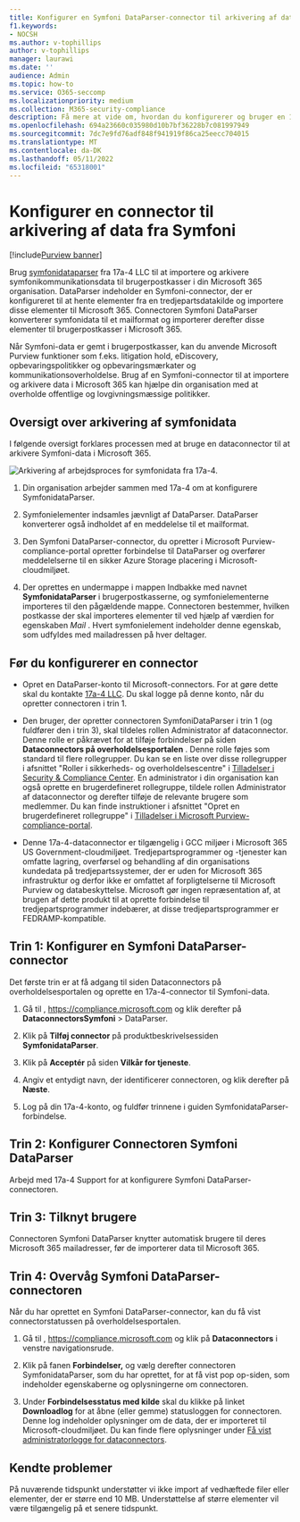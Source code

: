 ```yaml
---
title: Konfigurer en Symfoni DataParser-connector til arkivering af data i Microsoft 365
f1.keywords:
- NOCSH
ms.author: v-tophillips
author: v-tophillips
manager: laurawi
ms.date: ''
audience: Admin
ms.topic: how-to
ms.service: O365-seccomp
ms.localizationpriority: medium
ms.collection: M365-security-compliance
description: Få mere at vide om, hvordan du konfigurerer og bruger en 17a-4 Symfoni DataParser-connector til at importere og arkivere symfonidata i Microsoft 365.
ms.openlocfilehash: 694a23660c035980d10b7bf36228b7c081997949
ms.sourcegitcommit: 7dc7e9fd76adf848f941919f86ca25eecc704015
ms.translationtype: MT
ms.contentlocale: da-DK
ms.lasthandoff: 05/11/2022
ms.locfileid: "65318001"
---
```

# <a name="set-up-a-connector-to-archive-data-from-symphony"></a>Konfigurer en connector til arkivering af data fra Symfoni

[!include[Purview banner](../includes/purview-rebrand-banner.md)]

Brug [symfonidataparser](https://www.17a-4.com/Symphony-dataparser/) fra 17a-4 LLC til at importere og arkivere symfonikommunikationsdata til brugerpostkasser i din Microsoft 365 organisation. DataParser indeholder en Symfoni-connector, der er konfigureret til at hente elementer fra en tredjepartsdatakilde og importere disse elementer til Microsoft 365. Connectoren Symfoni DataParser konverterer symfonidata til et mailformat og importerer derefter disse elementer til brugerpostkasser i Microsoft 365.

Når Symfoni-data er gemt i brugerpostkasser, kan du anvende Microsoft Purview funktioner som f.eks. litigation hold, eDiscovery, opbevaringspolitikker og opbevaringsmærkater og kommunikationsoverholdelse. Brug af en Symfoni-connector til at importere og arkivere data i Microsoft 365 kan hjælpe din organisation med at overholde offentlige og lovgivningsmæssige politikker.

## <a name="overview-of-archiving-symphony-data"></a>Oversigt over arkivering af symfonidata

I følgende oversigt forklares processen med at bruge en dataconnector til at arkivere Symfoni-data i Microsoft 365.

![Arkivering af arbejdsproces for symfonidata fra 17a-4.](../media/SymphonyDataParserConnectorWorkflow.png)

1. Din organisation arbejder sammen med 17a-4 om at konfigurere SymfonidataParser.

2. Symfonielementer indsamles jævnligt af DataParser. DataParser konverterer også indholdet af en meddelelse til et mailformat.

3. Den Symfoni DataParser-connector, du opretter i Microsoft Purview-compliance-portal opretter forbindelse til DataParser og overfører meddelelserne til en sikker Azure Storage placering i Microsoft-cloudmiljøet.

4. Der oprettes en undermappe i mappen Indbakke med navnet **SymfonidataParser** i brugerpostkasserne, og symfonielementerne importeres til den pågældende mappe. Connectoren bestemmer, hvilken postkasse der skal importeres elementer til ved hjælp af værdien for egenskaben *Mail* . Hvert symfonielement indeholder denne egenskab, som udfyldes med mailadressen på hver deltager.

## <a name="before-you-set-up-a-connector"></a>Før du konfigurerer en connector

- Opret en DataParser-konto til Microsoft-connectors. For at gøre dette skal du kontakte [17a-4 LLC](https://www.17a-4.com/contact/). Du skal logge på denne konto, når du opretter connectoren i trin 1.

- Den bruger, der opretter connectoren SymfoniDataParser i trin 1 (og fuldfører den i trin 3), skal tildeles rollen Administrator af dataconnector. Denne rolle er påkrævet for at tilføje forbindelser på siden **Dataconnectors på overholdelsesportalen** . Denne rolle føjes som standard til flere rollegrupper. Du kan se en liste over disse rollegrupper i afsnittet "Roller i sikkerheds- og overholdelsescentre" i [Tilladelser i Security & Compliance Center](../security/office-365-security/permissions-in-the-security-and-compliance-center.md#roles-in-the-security--compliance-center). En administrator i din organisation kan også oprette en brugerdefineret rollegruppe, tildele rollen Administrator af dataconnector og derefter tilføje de relevante brugere som medlemmer. Du kan finde instruktioner i afsnittet "Opret en brugerdefineret rollegruppe" i [Tilladelser i Microsoft Purview-compliance-portal](microsoft-365-compliance-center-permissions.md#create-a-custom-role-group).

- Denne 17a-4-dataconnector er tilgængelig i GCC miljøer i Microsoft 365 US Government-cloudmiljøet. Tredjepartsprogrammer og -tjenester kan omfatte lagring, overførsel og behandling af din organisations kundedata på tredjepartssystemer, der er uden for Microsoft 365 infrastruktur og derfor ikke er omfattet af forpligtelserne til Microsoft Purview og databeskyttelse. Microsoft gør ingen repræsentation af, at brugen af dette produkt til at oprette forbindelse til tredjepartsprogrammer indebærer, at disse tredjepartsprogrammer er FEDRAMP-kompatible.

## <a name="step-1-set-up-a-symphony-dataparser-connector"></a>Trin 1: Konfigurer en Symfoni DataParser-connector

Det første trin er at få adgang til siden Dataconnectors på overholdelsesportalen og oprette en 17a-4-connector til Symfoni-data.

1. Gå til , <https://compliance.microsoft.com> og klik derefter på **DataconnectorsSymfoni** >  DataParser.

2. Klik på **Tilføj connector** på produktbeskrivelsessiden **SymfonidataParser**.

3. Klik på **Acceptér** på siden **Vilkår for tjeneste**.

4. Angiv et entydigt navn, der identificerer connectoren, og klik derefter på **Næste**.

5. Log på din 17a-4-konto, og fuldfør trinnene i guiden SymfonidataParser-forbindelse.

## <a name="step-2-configure-the-symphony-dataparser-connector"></a>Trin 2: Konfigurer Connectoren Symfoni DataParser

Arbejd med 17a-4 Support for at konfigurere Symfoni DataParser-connectoren.

## <a name="step-3-map-users"></a>Trin 3: Tilknyt brugere

Connectoren Symfoni DataParser knytter automatisk brugere til deres Microsoft 365 mailadresser, før de importerer data til Microsoft 365.

## <a name="step-4-monitor-the-symphony-dataparser-connector"></a>Trin 4: Overvåg Symfoni DataParser-connectoren

Når du har oprettet en Symfoni DataParser-connector, kan du få vist connectorstatussen på overholdelsesportalen.

1. Gå til , <https://compliance.microsoft.com> og klik på **Dataconnectors** i venstre navigationsrude.

2. Klik på fanen **Forbindelser,** og vælg derefter connectoren SymfonidataParser, som du har oprettet, for at få vist pop op-siden, som indeholder egenskaberne og oplysningerne om connectoren.

3. Under **Forbindelsesstatus med kilde** skal du klikke på linket **Downloadlog** for at åbne (eller gemme) statusloggen for connectoren. Denne log indeholder oplysninger om de data, der er importeret til Microsoft-cloudmiljøet. Du kan finde flere oplysninger under [Få vist administratorlogge for dataconnectors](data-connector-admin-logs.md).

## <a name="known-issues"></a>Kendte problemer

På nuværende tidspunkt understøtter vi ikke import af vedhæftede filer eller elementer, der er større end 10 MB. Understøttelse af større elementer vil være tilgængelig på et senere tidspunkt.
